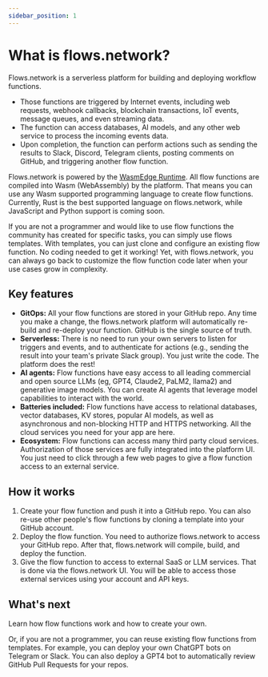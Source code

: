 ```yaml
---
sidebar_position: 1
---
```


# What is flows.network?

Flows.network is a serverless platform for building and deploying workflow functions.

* Those functions are triggered by Internet events, including web requests, webhook callbacks, blockchain transactions, IoT events, message queues, and even streaming data.
* The function can access databases, AI models, and any other web service to process the incoming events data.
* Upon completion, the function can perform actions such as sending the results to Slack, Discord, Telegram clients, posting comments on GitHub, and triggering another flow function.

Flows.network is powered by the [WasmEdge Runtime](https://github.com/WasmEdge/WasmEdge/). All flow functions are compiled into Wasm (WebAssembly) by the platform. That means you can use any Wasm supported programming language to create flow functions. Currently, Rust is the best supported language on flows.network, while JavaScript and Python support is coming soon.

If you are not a programmer and would like to use flow functions the community has created for specific tasks, you can simply use flows templates.
With templates, you can just clone and configure an existing flow function. No coding needed to get it working! Yet, with flows.network, you 
can always go back to customize the flow function code later when your use cases grow in complexity.

## Key features

* **GitOps:** All your flow functions are stored in your GitHub repo. Any time you make a change, the flows.network platform will automatically re-build and re-deploy your function. GitHub is the single source of truth.
* **Serverless:** There is no need to run your own servers to listen for triggers and events, and to authenticate for actions (e.g., sending the result into your team's private Slack group). You just write the code. The platform does the rest!
* **AI agents:** Flow functions have easy access to all leading commercial and open source LLMs (eg, GPT4, Claude2, PaLM2, llama2) and generative image models. You can create AI agents that leverage model capabilities to interact with the world.
* **Batteries included:** Flow functions have access to relational databases, vector databases, KV stores, popular AI models, as well as asynchronous and non-blocking HTTP and HTTPS networking. All the cloud services you need for your app are here.
* **Ecosystem:** Flow functions can access many third party cloud services. Authorization of those services are fully integrated into the platform UI. You just need to click through a few web pages to give a flow function access to an external service.

## How it works

1. Create your flow function and push it into a GitHub repo. You can also re-use other people's flow functions by cloning a template into your GitHub account.
2. Deploy the flow function. You need to authorize flows.network to access your GitHub repo. After that, flows.network will compile, build, and deploy the function.
3. Give the flow function to access to external SaaS or LLM services. That is done via the flows.network UI. You will be able to access those external services using your account and API keys.

## What's next

Learn how flow functions work and how to create your own.

Or, if you are not a programmer, you can reuse existing flow functions from templates. For example, you can deploy your own ChatGPT bots
on Telegram or Slack. You can also deploy a GPT4 bot to automatically review GitHub Pull Requests for your repos.


